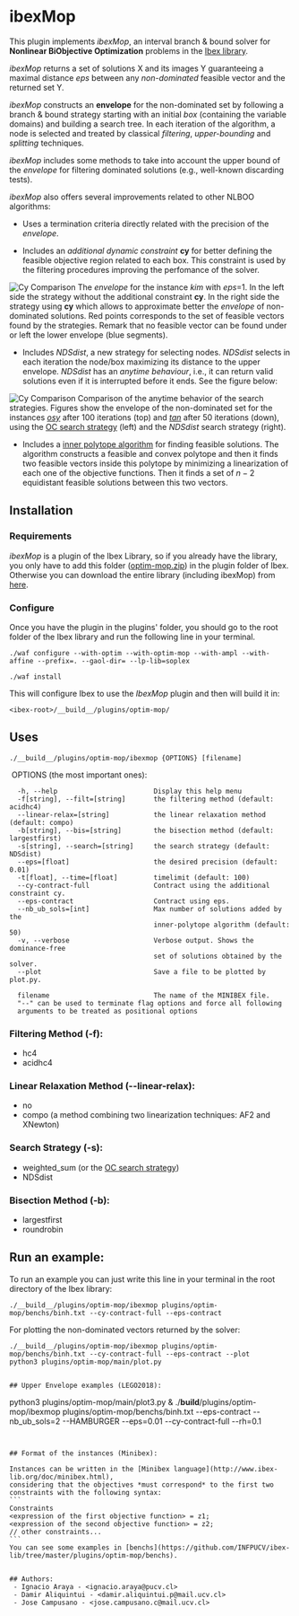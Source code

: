 # ibexMop

This plugin implements *ibexMop*, an
interval branch & bound solver for **Nonlinear BiObjective Optimization** problems
in the [Ibex library](https://github.com/ibex-team/ibex-lib).

*ibexMop* returns a set of solutions X and its images Y
guaranteeing a maximal distance *eps* between
any *non-dominated* feasible vector and the returned set Y.

*ibexMop* constructs an **envelope** for the non-dominated set
by following a branch & bound strategy starting with an initial *box* (containing the variable domains)
and building a search tree. In each iteration of the algorithm,
a node is selected and treated by classical *filtering*, *upper-bounding*
and *splitting* techniques.

*ibexMop* includes some methods to take into account the upper bound of the
*envelope* for filtering dominated solutions (e.g., well-known discarding tests).

*ibexMop* also offers several improvements related to other NLBOO algorithms:

* Uses a termination criteria directly related with the
precision of the *envelope*.

* Includes an *additional dynamic constraint* **cy** for better defining the feasible
objective region related to each box. This constraint is used
by the filtering procedures improving the perfomance of the solver.

![Cy Comparison](https://i.imgur.com/yLIxyUV.png)
The *envelope* for the instance *kim* with *eps*=1.
In the left side the strategy without the additional constraint **cy**.
In the right side the strategy using **cy** which allows
to approximate better the *envelope* of non-dominated solutions.
Red points corresponds to the set of feasible vectors found by the strategies.
Remark that no feasible vector can be found under or left the lower envelope (blue segments).

* Includes *NDSdist*, a new strategy for selecting nodes. *NDSdist*
selects in each iteration the node/box maximizing its distance to the
upper envelope.
*NDSdist* has an *anytime behaviour*, i.e., it can return valid solutions
even if it is interrupted before it ends. See the figure below:

![Cy Comparison](https://i.imgur.com/uyZq6gB.png)
Comparison of the anytime behavior of the search strategies.
Figures show the envelope of the non-dominated set for the instances
[*osy*](https://github.com/INFPUCV/ibex-lib/blob/master/plugins/optim-mop/benchs/osy.txt)
after 100 iterations (top) and [*tan*](https://github.com/INFPUCV/ibex-lib/blob/master/plugins/optim-mop/benchs/tan.txt)
after 50 iterations (down),
using the [OC search strategy](http://www.sciencedirect.com/science/article/pii/S0377221716303824) (left)
and the *NDSdist* search strategy (right).

* Includes a [inner polytope algorithm](http://citeseerx.ist.psu.edu/viewdoc/download?doi=10.1.1.653.5777&rep=rep1&type=pdf)
for finding feasible solutions.
The algorithm constructs a feasible and convex polytope and then it finds
two feasible vectors inside this polytope by minimizing a linearization of each one of the
objective functions.
Then it finds a set of $n-2$ equidistant feasible solutions
between this two vectors.

## Installation

### Requirements

*ibexMop* is a plugin of the Ibex Library, so if you already have the library,
you only have to add this folder
([optim-mop.zip](https://github.com/INFPUCV/ibex-lib/blob/master/plugins/optim-mop/optim-mop-20180110.zip)) in the plugin
folder of Ibex.
Otherwise you can download the entire library (including ibexMop) from [here](https://github.com/INFPUCV/ibex-lib).

### Configure

Once you have the plugin in the plugins' folder, you should go to the root folder of the  Ibex library
and run the following line in your terminal.

```
./waf configure --with-optim --with-optim-mop --with-ampl --with-affine --prefix=. --gaol-dir= --lp-lib=soplex
```
```
./waf install
```

This will configure Ibex to use the *IbexMop* plugin and then will build it in:
```
<ibex-root>/__build__/plugins/optim-mop/
```

## Uses
```
./__build__/plugins/optim-mop/ibexmop {OPTIONS} [filename]
```
  OPTIONS (the most important ones):

      -h, --help                        Display this help menu
      -f[string], --filt=[string]       the filtering method (default: acidhc4)
      --linear-relax=[string]           the linear relaxation method (default: compo)
      -b[string], --bis=[string]        the bisection method (default: largestfirst)
      -s[string], --search=[string]     the search strategy (default: NDSdist)
      --eps=[float]                     the desired precision (default: 0.01)
      -t[float], --time=[float]         timelimit (default: 100)
      --cy-contract-full                Contract using the additional constraint cy.
      --eps-contract                    Contract using eps.
      --nb_ub_sols=[int]                Max number of solutions added by the
                                        inner-polytope algorithm (default: 50)
      -v, --verbose                     Verbose output. Shows the dominance-free
                                        set of solutions obtained by the solver.
      --plot                            Save a file to be plotted by plot.py.

      filename                          The name of the MINIBEX file.
      "--" can be used to terminate flag options and force all following
      arguments to be treated as positional options

### Filtering Method (-f):
 + hc4
 + acidhc4
### Linear Relaxation Method (--linear-relax):
 + no
 + compo (a method combining two linearization techniques: AF2 and XNewton)
### Search Strategy (-s):
 + weighted_sum (or the [OC search strategy](http://www.sciencedirect.com/science/article/pii/S0377221716303824))
 + NDSdist
### Bisection Method (-b):
 + largestfirst
 + roundrobin

## Run an example:

To run an example you can just write this line in your terminal in the root directory of the Ibex library:
```
./__build__/plugins/optim-mop/ibexmop plugins/optim-mop/benchs/binh.txt --cy-contract-full --eps-contract
```

For plotting the non-dominated vectors returned by the solver:
```
./__build__/plugins/optim-mop/ibexmop plugins/optim-mop/benchs/binh.txt --cy-contract-full --eps-contract --plot
python3 plugins/optim-mop/main/plot.py


## Upper Envelope examples (LEGO2018):

````
python3 plugins/optim-mop/main/plot3.py &
./__build__/plugins/optim-mop/ibexmop plugins/optim-mop/benchs/binh.txt --eps-contract --nb_ub_sols=2 --HAMBURGER --eps=0.01 --cy-contract-full --rh=0.1
````


## Format of the instances (Minibex):

Instances can be written in the [Minibex language](http://www.ibex-lib.org/doc/minibex.html),
considering that the objectives *must correspond* to the first two constraints with the following syntax:
```
Constraints
<expression of the first objective function> = z1;
<expression of the second objective function> = z2;
// other constraints...
```
You can see some examples in [benchs](https://github.com/INFPUCV/ibex-lib/tree/master/plugins/optim-mop/benchs).


## Authors:
 - Ignacio Araya - <ignacio.araya@pucv.cl>
 - Damir Aliquintui - <damir.aliquintui.p@mail.ucv.cl>
 - Jose Campusano - <jose.campusano.c@mail.ucv.cl>
